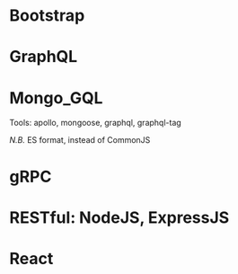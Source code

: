 # Bootstrap
# GraphQL
# Mongo_GQL
Tools: apollo, mongoose, graphql, graphql-tag

*N.B.* ES format, instead of CommonJS
# gRPC
# RESTful: NodeJS, ExpressJS
# React
